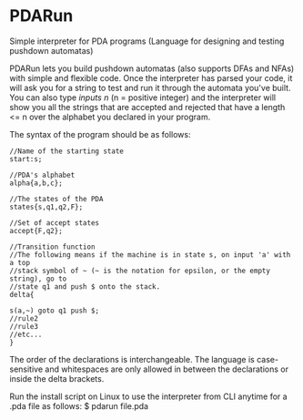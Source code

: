 # PDARun
Simple interpreter for PDA programs (Language for designing and testing pushdown automatas)

PDARun lets you build pushdown automatas (also supports DFAs and NFAs) with simple and flexible code. Once the interpreter
has parsed your code, it will ask you for a string to test and run it through the automata you've built. You can
also type *inputs n* (n = positive integer) and the interpreter will show you all the strings that are accepted and rejected
that have a length <= n over the alphabet you declared in your program.

The syntax of the program should be as follows:

    //Name of the starting state
    start:s;

    //PDA's alphabet
    alpha{a,b,c};

    //The states of the PDA
    states{s,q1,q2,F};

    //Set of accept states
    accept{F,q2};

    //Transition function
    //The following means if the machine is in state s, on input 'a' with a top
    //stack symbol of ~ (~ is the notation for epsilon, or the empty string), go to 
    //state q1 and push $ onto the stack.
    delta{

    s(a,~) goto q1 push $;
    //rule2
    //rule3
    //etc...
    }

The order of the declarations is interchangeable. The language is case-sensitive and whitespaces are only allowed
in between the declarations or inside the delta brackets.

Run the install script on Linux to use the interpreter from CLI anytime for a .pda file as follows:
$ pdarun file.pda

